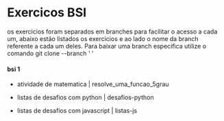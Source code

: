 # Exercicos BSI

os exercicios foram separados em branches para facilitar o acesso a cada um, abaixo estão listados os exercicios e ao lado o nome da branch referente a cada um deles. Para baixar uma branch especifica utilize o comando git clone --branch '<branchname> <remote-repo-url>'

#### bsi 1

 - atividade de matematica | resolve_uma_funcao_5grau

 - listas de desafios com python | desafios-python

 - listas de desafios com javascript | listas-js 
